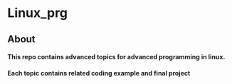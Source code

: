 # Linux_prg
## About
#### This repo contains advanced topics for advanced programming in linux.
#### Each topic contains related coding example and final project
